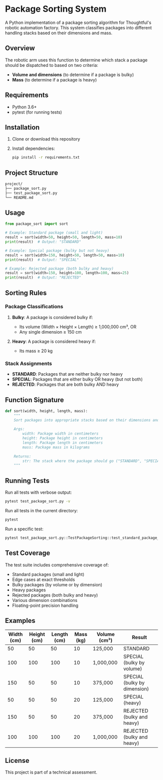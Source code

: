 # Package Sorting System

A Python implementation of a package sorting algorithm for Thoughtful's robotic automation factory. This system classifies packages into different handling stacks based on their dimensions and mass.

## Overview

The robotic arm uses this function to determine which stack a package should be dispatched to based on two criteria:

- **Volume and dimensions** (to determine if a package is bulky)
- **Mass** (to determine if a package is heavy)

## Requirements

- Python 3.6+
- pytest (for running tests)

## Installation

1. Clone or download this repository
2. Install dependencies:

   ```bash
   pip install -r requirements.txt
   ```

## Project Structure

```bash
project/
├── package_sort.py
├── test_package_sort.py
└── README.md
```

## Usage

```python
from package_sort import sort

# Example: Standard package (small and light)
result = sort(width=50, height=50, length=50, mass=10)
print(result)  # Output: "STANDARD"

# Example: Special package (bulky but not heavy)
result = sort(width=150, height=50, length=50, mass=10)
print(result)  # Output: "SPECIAL"

# Example: Rejected package (both bulky and heavy)
result = sort(width=150, height=100, length=100, mass=25)
print(result)  # Output: "REJECTED"
```

## Sorting Rules

### Package Classifications

1. **Bulky**: A package is considered bulky if:
   - Its volume (Width × Height × Length) ≥ 1,000,000 cm³, OR
   - Any single dimension ≥ 150 cm

2. **Heavy**: A package is considered heavy if:
   - Its mass ≥ 20 kg

### Stack Assignments

- **STANDARD**: Packages that are neither bulky nor heavy
- **SPECIAL**: Packages that are either bulky OR heavy (but not both)
- **REJECTED**: Packages that are both bulky AND heavy

## Function Signature

```python
def sort(width, height, length, mass):
    """
    Sort packages into appropriate stacks based on their dimensions and mass.
    
    Args:
        width: Package width in centimeters
        height: Package height in centimeters
        length: Package length in centimeters
        mass: Package mass in kilograms
    
    Returns:
        str: The stack where the package should go ("STANDARD", "SPECIAL", or "REJECTED")
    """
```

## Running Tests

Run all tests with verbose output:

```bash
pytest test_package_sort.py -v
```

Run all tests in the current directory:

```bash
pytest
```

Run a specific test:

```bash
pytest test_package_sort.py::TestPackageSorting::test_standard_package_small_light
```

## Test Coverage

The test suite includes comprehensive coverage of:

- Standard packages (small and light)
- Edge cases at exact thresholds
- Bulky packages (by volume or by dimension)
- Heavy packages
- Rejected packages (both bulky and heavy)
- Various dimension combinations
- Floating-point precision handling

## Examples

| Width (cm) | Height (cm) | Length (cm) | Mass (kg) | Volume (cm³) | Result |
|------------|-------------|-------------|-----------|--------------|---------|
| 50 | 50 | 50 | 10 | 125,000 | STANDARD |
| 100 | 100 | 100 | 10 | 1,000,000 | SPECIAL (bulky by volume) |
| 150 | 50 | 50 | 10 | 375,000 | SPECIAL (bulky by dimension) |
| 50 | 50 | 50 | 20 | 125,000 | SPECIAL (heavy) |
| 150 | 50 | 50 | 20 | 375,000 | REJECTED (bulky and heavy) |
| 100 | 100 | 100 | 20 | 1,000,000 | REJECTED (bulky and heavy) |

## License

This project is part of a technical assessment.
